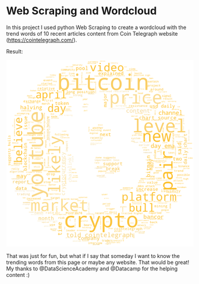 # Web Scraping and Wordcloud

In this project I used python Web Scraping to create a wordcloud with the trend words of 10 recent articles content from Coin Telegraph website (https://cointelegraph.com/).

Result:

![Bitcoin Wordcloud](bitcoin_wordcloud.png)

That was just for fun, but what if I say that someday I want to know the trending words from this page or maybe any website. That would be great! My thanks to @DataScienceAcademy and @Datacamp for the helping content :)
